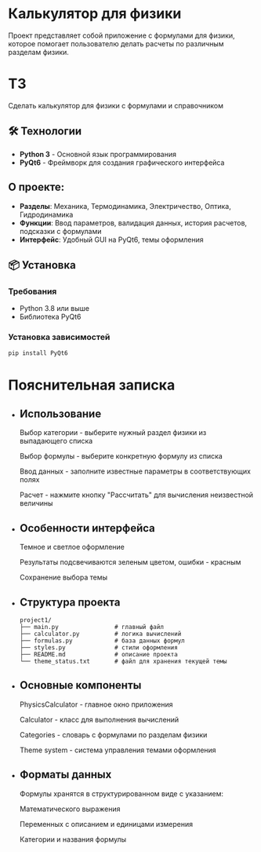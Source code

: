 # Калькулятор для физики

Проект представляет собой приложение с формулами для физики, которое помогает пользователю делать расчеты по различным разделам физики.

# ТЗ
Сделать калькулятор для физики с формулами и справочником

## 🛠 Технологии

- **Python 3** - Основной язык программирования
- **PyQt6** - Фреймворк для создания графического интерфейса

## О проекте:

- **Разделы**: Механика, Термодинамика, Электричество, Оптика, Гидродинамика
- **Функции**: Ввод параметров, валидация данных, история расчетов, подсказки с формулами
- **Интерфейс**: Удобный GUI на PyQt6, темы оформления

## 📦 Установка

### Требования

- Python 3.8 или выше
- Библиотека PyQt6

### Установка зависимостей

```bash
pip install PyQt6
```

# Пояснительная записка

- ## Использование
    Выбор категории - выберите нужный раздел физики из выпадающего списка

    Выбор формулы - выберите конкретную формулу из списка

    Ввод данных - заполните известные параметры в соответствующих полях

    Расчет - нажмите кнопку "Рассчитать" для вычисления неизвестной величины

- ## Особенности интерфейса
    Темное и светлое оформление

    Результаты подсвечиваются зеленым цветом, ошибки - красным

    Сохранение выбора темы

- ## Структура проекта
    ```
    project1/
    ├── main.py                # главный файл
    ├── calculator.py          # логика вычислений
    ├── formulas.py            # база данных формул
    ├── styles.py              # стили оформления
    ├── README.md              # описание проекта
    └── theme_status.txt       # файл для хранения текущей темы
    ```
- ## Основные компоненты
    PhysicsCalculator - главное окно приложения

    Calculator - класс для выполнения вычислений

    Categories - словарь с формулами по разделам физики

    Theme system - система управления темами оформления

- ## Форматы данных
    Формулы хранятся в структурированном виде с указанием:

    Математического выражения

    Переменных с описанием и единицами измерения

    Категории и названия формулы

